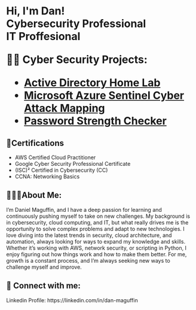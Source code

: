 <h1>Hi, I'm Dan! <br/><a>Cybersecurity Professional</a> <br/><a> IT Proffesional </a>

<b>👨‍💻 Cyber Security Projects:</b>
- [Active Directory Home Lab](https://github.com/DanMaguffin/microsoft-active-directory-home-lab) 
 - [Microsoft Azure Sentinel Cyber Attack Mapping](https://github.com/DanMaguffin/Microsoft-Sentinel-with-Live-Attack-Mapping)  
  - [Password Strength Checker](https://github.com/DanMaguffin/password-checker)

 <h2>📄Certifications</h2>

- AWS Certified Cloud Practitioner
- Google Cyber Security Professional Certificate
- (ISC)² Certified in Cybersecurity (CC)
- CCNA: Networking Basics

<h2> 🏌🏻‍♂️About Me:</h2>

I’m Daniel Maguffin, and I have a deep passion for learning and continuously pushing myself to take on new challenges. My background is in cybersecurity, cloud computing, and IT, but what really drives me is the opportunity to solve complex problems and adapt to new technologies. I love diving into the latest trends in security, cloud architecture, and automation, always looking for ways to expand my knowledge and skills. Whether it’s working with AWS, network security, or scripting in Python, I enjoy figuring out how things work and how to make them better. For me, growth is a constant process, and I’m always seeking new ways to challenge myself and improve.


<h2> 🤳 Connect with me:</h2>
Linkedin Profile: https://linkedin.com/in/dan-maguffin


<!--
 Here are some ideas to get you started:

- 🔭 I’m currently working on ...
- 🌱 I’m currently learning ...
- 👯 I’m looking to collaborate on ...
- 🤔 I’m looking for help with ...
- 💬 Ask me about ...
- 📫 How to reach me: ...
- 😄 Pronouns: ...
- ⚡ Fun fact: ...
-->
